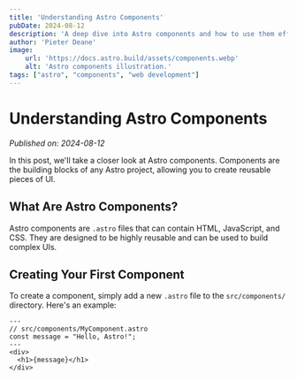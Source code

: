 ```yaml
---
title: 'Understanding Astro Components'
pubDate: 2024-08-12
description: 'A deep dive into Astro components and how to use them effectively.'
author: 'Pieter Deane'
image:
    url: 'https://docs.astro.build/assets/components.webp'
    alt: 'Astro components illustration.'
tags: ["astro", "components", "web development"]
---
```


# Understanding Astro Components

*Published on: 2024-08-12*

In this post, we'll take a closer look at Astro components. Components are the building blocks of any Astro project, allowing you to create reusable pieces of UI.

## What Are Astro Components?

Astro components are `.astro` files that can contain HTML, JavaScript, and CSS. They are designed to be highly reusable and can be used to build complex UIs.

## Creating Your First Component

To create a component, simply add a new `.astro` file to the `src/components/` directory. Here's an example:

```
---
// src/components/MyComponent.astro
const message = "Hello, Astro!";
---
<div>
  <h1>{message}</h1>
</div>